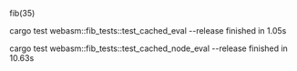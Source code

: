 fib(35)

cargo test webasm::fib_tests::test_cached_eval --release
finished in 1.05s

cargo test webasm::fib_tests::test_cached_node_eval --release
finished in 10.63s
